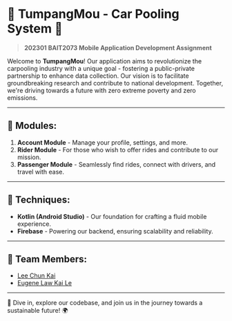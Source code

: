 # 🚗 TumpangMou - Car Pooling System 🚙

> **202301 BAIT2073 Mobile Application Development Assignment**

Welcome to **TumpangMou**! Our application aims to revolutionize the carpooling industry with a unique goal - fostering a public-private partnership to enhance data collection. Our vision is to facilitate groundbreaking research and contribute to national development. Together, we're driving towards a future with zero extreme poverty and zero emissions.

---

## 📱 Modules:
1. **Account Module** - Manage your profile, settings, and more.
2. **Rider Module** - For those who wish to offer rides and contribute to our mission.
3. **Passenger Module** - Seamlessly find rides, connect with drivers, and travel with ease.

---

## 🔧 Techniques:
- **Kotlin (Android Studio)** - Our foundation for crafting a fluid mobile experience.
- **Firebase** - Powering our backend, ensuring scalability and reliability.

---

## 👥 Team Members:
- [Lee Chun Kai](https://github.com/BananaKing123)
- [Eugene Law Kai Le](https://github.com/EugeneLKL)

---

🔗 Dive in, explore our codebase, and join us in the journey towards a sustainable future! 🌍
